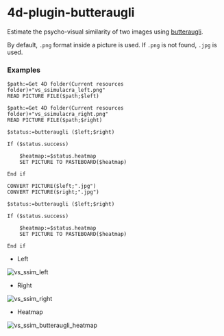 # 4d-plugin-butteraugli

Estimate the psycho-visual similarity of two images using [butteraugli](https://github.com/google/butteraugli).

By default, ``.png`` format inside a picture is used. If ``.png`` is not found, ``.jpg`` is used.

### Examples

```
$path:=Get 4D folder(Current resources folder)+"vs_ssimulacra_left.png"
READ PICTURE FILE($path;$left)

$path:=Get 4D folder(Current resources folder)+"vs_ssimulacra_right.png"
READ PICTURE FILE($path;$right)

$status:=butteraugli ($left;$right)

If ($status.success)
	
	$heatmap:=$status.heatmap
	SET PICTURE TO PASTEBOARD($heatmap)
	
End if 

CONVERT PICTURE($left;".jpg")
CONVERT PICTURE($right;".jpg")

$status:=butteraugli ($left;$right)

If ($status.success)
	
	$heatmap:=$status.heatmap
	SET PICTURE TO PASTEBOARD($heatmap)
	
End if 
```

* Left

![vs_ssim_left](https://user-images.githubusercontent.com/1725068/76504512-37588000-648b-11ea-8fc9-48a246067a0d.png)

* Right

![vs_ssim_right](https://user-images.githubusercontent.com/1725068/76504553-4808f600-648b-11ea-8251-7a35a2d08da8.png)

* Heatmap

![vs_ssim_butteraugli_heatmap](https://user-images.githubusercontent.com/1725068/76504576-5525e500-648b-11ea-99d9-00d27eeec583.png)

